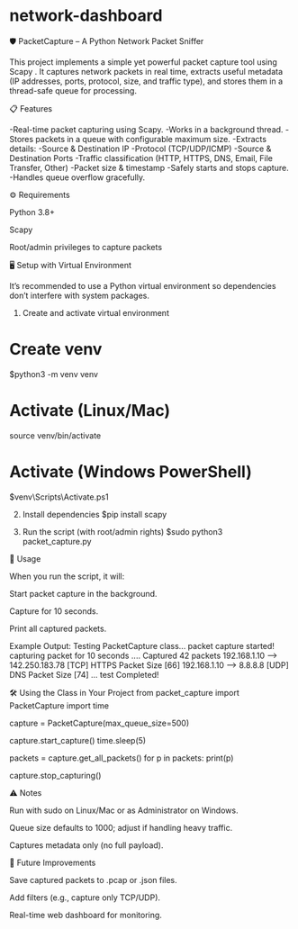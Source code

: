 # network-dashboard
🛡️ PacketCapture – A Python Network Packet Sniffer

This project implements a simple yet powerful packet capture tool using Scapy
.
It captures network packets in real time, extracts useful metadata (IP addresses, ports, protocol, size, and traffic type), and stores them in a thread-safe queue for processing.

📋 Features

-Real-time packet capturing using Scapy.
-Works in a background thread.
-Stores packets in a queue with configurable maximum size.
-Extracts details:
-Source & Destination IP
-Protocol (TCP/UDP/ICMP)
-Source & Destination Ports
-Traffic classification (HTTP, HTTPS, DNS, Email, File Transfer, Other)
-Packet size & timestamp
-Safely starts and stops capture.
-Handles queue overflow gracefully.

⚙️ Requirements

Python 3.8+

Scapy

Root/admin privileges to capture packets

🖥️ Setup with Virtual Environment

It’s recommended to use a Python virtual environment so dependencies don’t interfere with system packages.

1. Create and activate virtual environment
# Create venv
$python3 -m venv venv

# Activate (Linux/Mac)
source venv/bin/activate

# Activate (Windows PowerShell)
$venv\Scripts\Activate.ps1

2. Install dependencies
$pip install scapy

3. Run the script (with root/admin rights)
$sudo python3 packet_capture.py

🚀 Usage

When you run the script, it will:

Start packet capture in the background.

Capture for 10 seconds.

Print all captured packets.

Example Output:
Testing PacketCapture class...
packet capture started!
capturing packet for 10 seconds ....
Captured 42 packets
192.168.1.10 --> 142.250.183.78  [TCP]  HTTPS Packet Size [66]
192.168.1.10 --> 8.8.8.8  [UDP]  DNS Packet Size [74]
...
test Completed!

🛠️ Using the Class in Your Project
from packet_capture import PacketCapture
import time

capture = PacketCapture(max_queue_size=500)

capture.start_capture()
time.sleep(5)

packets = capture.get_all_packets()
for p in packets:
    print(p)

capture.stop_capturing()

⚠️ Notes

Run with sudo on Linux/Mac or as Administrator on Windows.

Queue size defaults to 1000; adjust if handling heavy traffic.

Captures metadata only (no full payload).

📌 Future Improvements

Save captured packets to .pcap or .json files.

Add filters (e.g., capture only TCP/UDP).

Real-time web dashboard for monitoring.